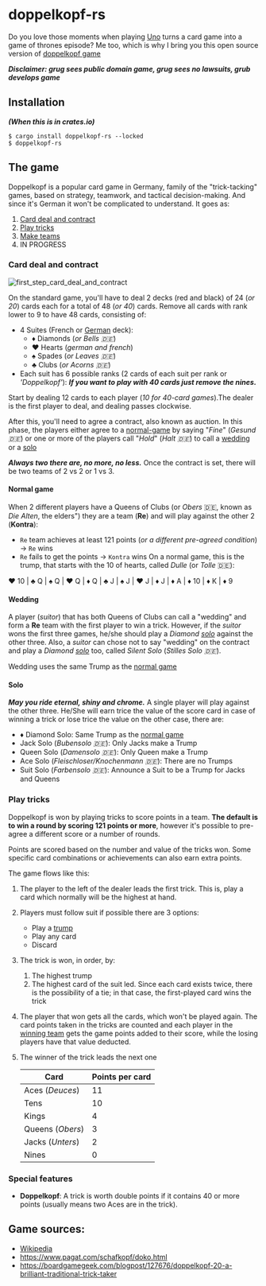 # doppelkopf-rs

Do you love those moments when playing [Uno](https://www.letsplayuno.com/) turns a card game into a game of thrones episode?
Me too, which is why I bring you this open source version of [doppelkopf game](https://en.wikipedia.org/wiki/Doppelkopf) 

***Disclaimer: grug sees public domain game, grug sees no lawsuits, grub develops game***

## Installation

***(When this is in crates.io)***
```
$ cargo install doppelkopf-rs --locked
$ doppelkopf-rs
```

## The game

Doppelkopf is a popular card game in Germany, family of the "trick-tacking" games, based on strategy, teamwork, and tactical decision-making. And since it's German it won't be complicated to understand.
It goes as:
1. [Card deal and contract](#card-deal-and-contract)
1. [Play tricks](#play-tricks)
1. [Make teams](#make-teams)
1. IN PROGRESS


### Card deal and contract

![first_step_card_deal_and_contract](https://drive.google.com/uc?export=view&id=1zV2rW_a4iCs9uYO9FmfmYFaqUFYcwfPq)

On the standard game, you'll have to deal 2 decks (red and black) of 24 (*or 20*) cards each for a total of 48 (*or 40*) cards. Remove all cards with rank lower to 9 to have 48 cards, consisting of:
* 4 Suites (French or [German](https://en.wikipedia.org/wiki/German-suited_playing_cards) deck):
  * ♦ Diamonds (*or Bells 🇩🇪*)
  * ❤ Hearts (*german and french*)
  * ♠ Spades (*or Leaves 🇩🇪*)
  * ♣ Clubs (*or Acorns 🇩🇪*)
* Each suit has 6 possible ranks (2 cards of each suit per rank or *'Doppelkopf'*):
***If you want to play with 40 cards just remove the nines.***

Start by dealing 12 cards to each player (*10 for 40-card games*).The dealer is the first player to deal, and dealing passes clockwise.

After this, you'll need to agree a contract, also known as auction. In this phase, the players either agree to a [normal-game](#normal_game) by saying "*Fine*" (*Gesund 🇩🇪*) or one or more of the players call "*Hold*" (*Halt 🇩🇪*) to call a [wedding](#wedding) or a [solo](#solo)

***Always two there are, no more, no less.*** Once the contract is set, there will be two teams of 2 vs 2 or 1 vs 3.

#### Normal game

When 2 different players have a Queens of Clubs (or *Obers* 🇩🇪, known as *Die Alten*, the elders") they are a team (**Re**) and will play against the other 2 (**Kontra**):
* `Re` team achieves at least 121 points (*or a different pre-agreed condition*) -> `Re` wins
* `Re` fails to get the points -> `Kontra` wins
On a normal game, this is the trump, that starts with the 10 of hearts, called *Dulle* (or *Tolle* 🇩🇪):

❤️ 10 | ♣️ Q | ♠️ Q | ❤️ Q | ♦️ Q | ♣️ J | ♠️ J | ❤️ J | ♦️ J | ♦️ A | ♦️ 10 | ♦️ K | ♦️ 9

#### Wedding

A player (*suitor*) that has both Queens of Clubs can call a "wedding" and form a **Re** team with the first player to win a trick. However, if the *suitor* wons the first three games, he/she should play a *Diamond [solo](#solo)* against the other three. Also, a *suitor* can chose not to say "wedding" on the contract and play a *Diamond [solo](#solo)* too, called *Silent Solo* (*Stilles Solo 🇩🇪*).

Wedding uses the same Trump as the [normal game](#normal-game)

#### Solo

***May you ride eternal, shiny and chrome.*** A single player will play against the other three. He/She will earn trice the value of the score card in case of winning a trick or lose trice the value on the other case, there are:
* ♦ Diamond Solo: Same Trump as the [normal game](#normal-game)
* Jack Solo (*Bubensolo 🇩🇪*): Only Jacks make a Trump
* Queen Solo (*Damensolo 🇩🇪*): Only Queen make a Trump
* Ace Solo (*Fleischloser/Knochenmann 🇩🇪*): There are no Trumps
* Suit Solo (*Farbensolo 🇩🇪*): Announce a Suit to be a Trump for Jacks and Queens


### Play tricks

Doppelkopf is won by playing tricks to score points in a team. **The default is to win a round by scoring 121 points or more**, however it's possible to pre-agree a different score or a number of rounds.

Points are scored based on the number and value of the tricks won. Some specific card combinations or achievements can also earn extra points.

The game flows like this:

1. The player to the left of the dealer leads the first trick. This is, play a card which normally will be the highest at hand.
1. Players must follow suit if possible there are 3 options:
    * Play a [trump](#trumps)
    * Play any card
    * Discard 
1. The trick is won, in order, by:
    1. The highest trump 
    1. The highest card of the suit led. Since each card exists twice, there is the possibility of a tie; in that case, the first-played card wins the trick
1. The player that won gets all the cards, which won't be played again. The card points taken in the tricks are counted and each player in the [winning team](#form-teams) gets the game points added to their score, while the losing players have that value deducted.
1. The winner of the trick leads the next one 


    | Card | Points per card |
    |------|-----------------|
    | Aces (*Deuces*) | 11 |
    | Tens | 10 |
    | Kings | 4 |
    | Queens (*Obers*) | 3 |
    | Jacks (*Unters*) | 2 |
    | Nines | 0 |

### Special features

* **Doppelkopf**: A trick is worth double points if it contains 40 or more points (usually means two Aces are in the trick).

## Game sources:

* [Wikipedia](https://en.wikipedia.org/wiki/Doppelkopf)
* https://www.pagat.com/schafkopf/doko.html
* https://boardgamegeek.com/blogpost/127676/doppelkopf-20-a-brilliant-traditional-trick-taker

